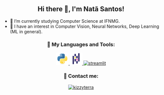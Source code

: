 <h2 align="center">Hi there 👋, I'm Natã Santos!</h2>

- 🔬 I’m currently studying Computer Science at IFNMG.
- 🤖 I have an interest in Computer Vision, Neural Networks, Deep Learning (ML in general).


<h3 align="center">💼 My Languages and Tools: </h3>
<p align="center"> 
	<a href="https://www.python.org" target="_blank" rel="noreferrer"> <img src="https://raw.githubusercontent.com/devicons/devicon/master/icons/python/python-original.svg" alt="python" width="40" height="40" class="center"/> </a> 
	<a href="https://pandas.pydata.org/" target="_blank" rel="noreferrer"> <img src="https://raw.githubusercontent.com/devicons/devicon/2ae2a900d2f041da66e950e4d48052658d850630/icons/pandas/pandas-original.svg" alt="pandas" width="40" height="40"/> </a>
	<a href="https://streamlit.io/" target="_blank" rel="noreferrer"> <img src="https://raw.githubusercontent.com/rlew631/rlew631/b09a7af3f30f8b5a5428dbeb07b9021622018685/red_streamlit.svg" alt="streamlit" width="40" height="40"/> </a>
	

<h3 align="center">🔗 Contact me: </h3>
<p align="center">
<a href="https://www.linkedin.com/in/natanteixeirasantosdeoliveiradev" target="blank"><img align="center" src="https://raw.githubusercontent.com/rahuldkjain/github-profile-readme-generator/master/src/images/icons/Social/linked-in-alt.svg" alt="kizzyterra" height="30" width="40" /></a>
